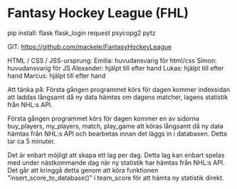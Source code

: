 # Fantasy Hockey League (FHL)

pip install:
flask
flask_login
request
psycopg2
pytz

GIT: https://github.com/mackele/FantasyHockeyLeague

HTML / CSS / JSS-ursprung: 
Emilia: huvudansvarig för html/css
Simon: huvudansvarig för JS 
Alexander: hjälpt till efter hand 
Lukas: hjälpt till efter hand 
Marcus: hjälpt till efter hand 


Att tänka på:
Första gången programmet körs för dagen kommer indexsidan att laddas långsamt då ny data hämtas om dagens matcher, 
lagens statistik från NHL:s API.

Första gången programmet körs för dagen kommer en av sidorna buy_players, my_players, match, play_game att köras långsamt
då ny data hämtas från NHL:s API och bearbetas innan det läggs in i databasen. Detta tar ca 5 minuter.

Det är enbart möjligt att skapa ett lag per dag. Detta lag kan enbart spelas med under nästkommande dag när ny statistik har hämtas från NHL:s API. Det går att kringgå detta genom att köra funktionen "insert_score_to_database()" i team_score för att hämta ny statistik direkt.

